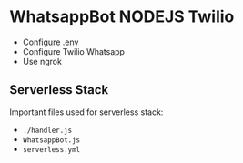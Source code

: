 # WhatsappBot NODEJS Twilio

- Configure .env
- Configure Twilio Whatsapp
- Use ngrok

## Serverless Stack

Important files used for serverless stack:
- `./handler.js`
- `WhatsappBot.js`
- `serverless.yml`